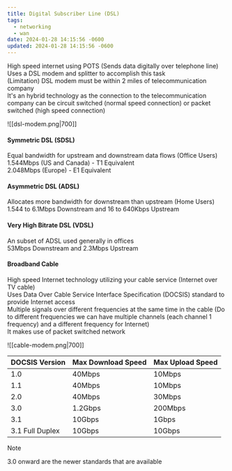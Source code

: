 ```yaml
---
title: Digital Subscriber Line (DSL)
tags:
  - networking
  - wan
date: 2024-01-28 14:15:56 -0600
updated: 2024-01-28 14:15:56 -0600
---
```


High speed internet using POTS (Sends data digitally over telephone line)  
Uses a DSL modem and splitter to accomplish this task  
(Limitation) DSL modem must be within 2 miles of telecommunication company  
It's an hybrid technology as the connection to the telecommunication company can be circuit switched (normal speed connection) or packet switched (high speed connection)

![[dsl-modem.png|700]]

#### Symmetric DSL (SDSL)
Equal bandwidth for upstream and downstream data flows (Office Users)  
1.544Mbps (US and Canada) - T1 Equivalent  
2.048Mbps (Europe) - E1 Equivalent

#### Asymmetric DSL (ADSL)
Allocates more bandwidth for downstream than upstream (Home Users)  
1.544 to 6.1Mbps Downstream and 16 to 640Kbps Upstream

#### Very High Bitrate DSL (VDSL)
An subset of ADSL used generally in offices  
53Mbps Downstream and 2.3Mbps Upstream

#### Broadband Cable
High speed Internet technology utilizing your cable service (Internet over TV cable)  
Uses Data Over Cable Service Interface Specification (DOCSIS) standard to provide Internet access  
Multiple signals over different frequencies at the same time in the cable (Do to different frequencies we can have multiple channels (each channel 1 frequency) and a different frequency for Internet)  
It makes use of packet switched network

![[cable-modem.png|700]]

| DOCSIS Version  | Max Download Speed | Max Upload Speed |
| --------------- | ------------------ | ---------------- |
| 1.0             | 40Mbps             | 10Mbps           |
| 1.1             | 40Mbps             | 10Mbps           |
| 2.0             | 40Mbps             | 30Mbps           |
| 3.0             | 1.2Gbps            | 200Mbps          |
| 3.1             | 10Gbps             | 1Gbps            |
| 3.1 Full Duplex | 10Gbps             | 10Gbps           |

 > [!NOTE]
 > 3.0 onward are the newer standards that are available
 